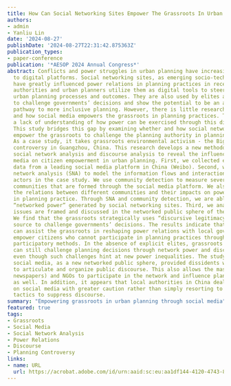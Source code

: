 ```yaml
---
title: How Can Social Networking Sites Empower The Grassroots In Urban Planning?
authors:
- admin
- Yanliu Lin
date: '2024-08-27'
publishDate: '2024-08-27T22:31:42.875363Z'
publication_types:
- paper-conference
publication: '*AESOP 2024 Annual Congress*'
abstract: Conflicts and power struggles in urban planning have increasingly shifted
  to digital platforms. Social networking sites, as emerging socio-technical systems,
  have greatly influenced power relations in planning practices in recent years. Public
  authorities and urban planners utilize them as digital tools to steer and transform
  urban planning processes and outcomes. They are also used by elites and professionals
  to challenge governments’ decisions and show the potential to be an alternative
  pathway to more inclusive planning. However, there is little research on whether
  and how social media empowers the grassroots in planning practices. There is also
  a lack of understanding of how power can be exercised through this digital platform.
  This study bridges this gap by examining whether and how social networking sites
  empower the grassroots to challenge the planning authority in planning practice.
  As a case study, it takes grassroots environmental activism - the Big Banyan Tree
  controversy in Guangzhou, China. This research develops a new methodology that combines
  social network analysis and discourse analysis to reveal the influence of social
  media on citizen empowerment in urban planning. First, we collected extensive digital
  data from a leading social media platform in China (Weibo). Second, we apply social
  network analysis (SNA) to model the information flows and interactions between different
  actors in the case study. We use community detection to measure several virtual
  communities that are formed through the social media platform. We also identify
  the relations between different communities and their impacts on power relations
  in planning practice. Through SNA and community detection, we are able to measure
  “networked power” generated by social networking sites. Third, we analyze how planning
  issues are framed and discussed in the networked public sphere of the virtual community.
  We find that the grassroots strategically uses “discursive legitimacy” as a power
  source to challenge governments’ decisions. The results indicate that social media
  can assist the grassroots in reshaping power relations with local governments and
  empower citizens who cannot participate in planning practices through traditional
  participatory methods. In the absence of explicit elites, grassroots participants
  can still challenge planning decisions through network power and discourse legitimacy,
  even though such challenges hint at new power inequalities. The study shows that
  social media, as a new networked public sphere, provided dissidents with the ability
  to articulate and organize public discourse. This also allows the mass media (e.g.,
  newspapers) and NGOs to participate in the network and influence planning controversies
  as well. In addition, it appears that local authorities in China deal with controversies
  on social media with greater caution rather than simply resorting to online surveillance
  tactics to suppress discourse.
summary: "Empowering grassroots in urban planning through social media"
featured: true
tags:
- Grassroots
- Social Media
- Social Network Analysis
- Power Relations
- Discourse
- Planning Controversy
links:
- name: URL
  url: https://acrobat.adobe.com/id/urn:aaid:sc:eu:aa1df144-4120-4743-80da-f358d00e6fe5
---
```

